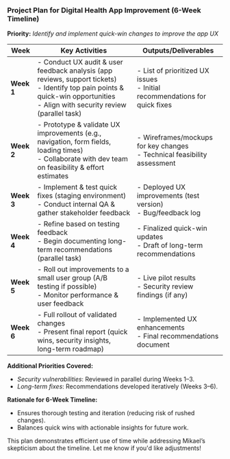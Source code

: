### **Project Plan for Digital Health App Improvement (6-Week Timeline)**  

**Priority:** *Identify and implement quick-win changes to improve the app UX*  

| **Week** | **Key Activities** | **Outputs/Deliverables** |  
|----------|---------------------|--------------------------|  
| **Week 1** | - Conduct UX audit & user feedback analysis (app reviews, support tickets) <br> - Identify top pain points & quick-win opportunities <br> - Align with security review (parallel task) | - List of prioritized UX issues <br> - Initial recommendations for quick fixes |  
| **Week 2** | - Prototype & validate UX improvements (e.g., navigation, form fields, loading times) <br> - Collaborate with dev team on feasibility & effort estimates | - Wireframes/mockups for key changes <br> - Technical feasibility assessment |  
| **Week 3** | - Implement & test quick fixes (staging environment) <br> - Conduct internal QA & gather stakeholder feedback | - Deployed UX improvements (test version) <br> - Bug/feedback log |  
| **Week 4** | - Refine based on testing feedback <br> - Begin documenting long-term recommendations (parallel task) | - Finalized quick-win updates <br> - Draft of long-term recommendations |  
| **Week 5** | - Roll out improvements to a small user group (A/B testing if possible) <br> - Monitor performance & user feedback | - Live pilot results <br> - Security review findings (if any) |  
| **Week 6** | - Full rollout of validated changes <br> - Present final report (quick wins, security insights, long-term roadmap) | - Implemented UX enhancements <br> - Final recommendations document |  

**Additional Priorities Covered:**  
- *Security vulnerabilities*: Reviewed in parallel during Weeks 1–3.  
- *Long-term fixes*: Recommendations developed iteratively (Weeks 3–6).  

**Rationale for 6-Week Timeline:**  
- Ensures thorough testing and iteration (reducing risk of rushed changes).  
- Balances quick wins with actionable insights for future work.  

This plan demonstrates efficient use of time while addressing Mikael’s skepticism about the timeline. Let me know if you'd like adjustments!
